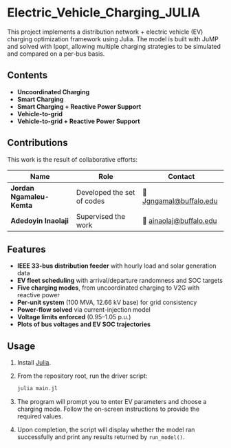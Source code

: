 # Electric_Vehicle_Charging_JULIA
This project implements a distribution network + electric vehicle (EV) charging optimization framework using Julia. The model is built with JuMP and solved with Ipopt, allowing multiple charging strategies to be simulated and compared on a per-bus basis.
## Contents
- **Uncoordinated Charging**
- **Smart Charging**
- **Smart Charging + Reactive Power Support**
- **Vehicle-to-grid**
- **Vehicle-to-grid + Reactive Power Support**
## Contributions

This work is the result of collaborative efforts:

| Name                 | Role                      | Contact                |
|----------------------|---------------------------|------------------------|
| **Jordan Ngamaleu-Kemta** | Developed the set of codes | 📧 Jgngamal@buffalo.edu|
| **Adedoyin Inaolaji** | Supervised the work        | 📧 ainaolaj@buffalo.edu |
## Features

- **IEEE 33-bus distribution feeder** with hourly load and solar generation data  
- **EV fleet scheduling** with arrival/departure randomness and SOC targets  
- **Five charging modes**, from uncoordinated charging to V2G with reactive power  
- **Per-unit system** (100 MVA, 12.66 kV base) for grid consistency  
- **Power-flow solved** via current-injection model  
- **Voltage limits enforced** (0.95–1.05 p.u.)  
- **Plots of bus voltages and EV SOC trajectories**

## Usage

1. Install [Julia](https://julialang.org/).
2. From the repository root, run the driver script:
   
   ```bash
   julia main.jl
   ```
3. The program will prompt you to enter EV parameters and choose a charging mode.
   Follow the on-screen instructions to provide the required values.
4. Upon completion, the script will display whether the model ran successfully and
   print any results returned by `run_model()`.
